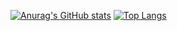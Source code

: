 [![Anurag's GitHub stats](https://github-readme-stats.vercel.app/api?username=mi11km&theme=onedark)](https://github.com/anuraghazra/github-readme-stats)
[![Top Langs](https://github-readme-stats.vercel.app/api/top-langs/?username=mi11km&layout=compact&theme=onedark )](https://github.com/anuraghazra/github-readme-stats)

